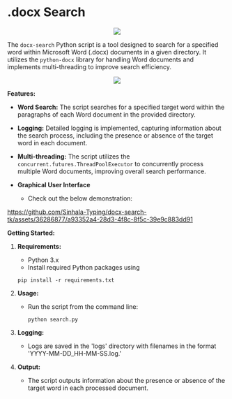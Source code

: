 # .docx Search

<p align="center">
  <img src="https://github.com/user-attachments/assets/ac9d8010-4ec6-4928-b7e0-d1782a134726" />
</p>

The `docx-search` Python script is a tool designed to search for a specified word within Microsoft Word (.docx) documents in a given directory. It utilizes the `python-docx` library for handling Word documents and implements multi-threading to improve search efficiency.

<p align="center">
  <img src="https://github.com/Sinhala-Typing/docx-search-tk/assets/36286877/049dca93-ce24-4eb4-998c-cd34cbeeb94f" />
</p>


**Features:**

- **Word Search:** The script searches for a specified target word within the paragraphs of each Word document in the provided directory.
- **Logging:** Detailed logging is implemented, capturing information about the search process, including the presence or absence of the target word in each document.
- **Multi-threading:** The script utilizes the `concurrent.futures.ThreadPoolExecutor` to concurrently process multiple Word documents, improving overall search performance.

- **Graphical User Interface**

  - Check out the below demonstration:

https://github.com/Sinhala-Typing/docx-search-tk/assets/36286877/a93352a4-28d3-4f8c-8f5c-39e9c883dd91



**Getting Started:**

1. **Requirements:**

   - Python 3.x
   - Install required Python packages using

   ```
   pip install -r requirements.txt
   ```

2. **Usage:**

   - Run the script from the command line:
     ```
     python search.py
     ```

3. **Logging:**

   - Logs are saved in the 'logs' directory with filenames in the format 'YYYY-MM-DD_HH-MM-SS.log.'

4. **Output:**

   - The script outputs information about the presence or absence of the target word in each processed document.
